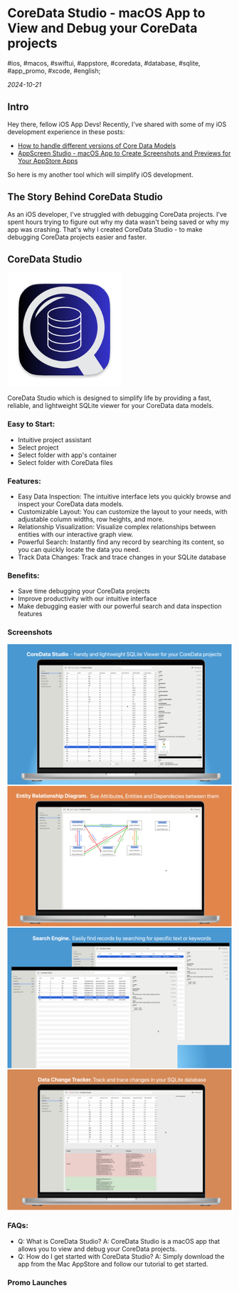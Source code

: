 # CoreData Studio - macOS App to View and Debug your CoreData projects

#ios, #macos, #swiftui, #appstore, #coredata, #database, #sqlite, #app_promo, #xcode, #english;

_2024-10-21_

## Intro

Hey there, fellow iOS App Devs! Recently, I've shared with some of my iOS development experience in these posts:

* [How to handle different versions of Core Data Models](/posts/how-to-handle-different-versions-of-core-data-models/)
* [AppScreen Studio - macOS App to Create Screenshots and Previews for Your AppStore Apps](appscreen-studio-macos-app-to-create-screenshots-and-previews-for-your-appstore-apps)

So here is my another tool which will simplify iOS development.

## The Story Behind CoreData Studio

As an iOS developer, I've struggled with debugging CoreData projects. I've spent hours trying to figure out why my data wasn't being saved or why my app was crashing. That's why I created CoreData Studio - to make debugging CoreData projects easier and faster.

## CoreData Studio

![Icon](/images/coredata-studio-macos-app-to-view-and-debug-your-coredata-projects/1.png "Icon")

CoreData Studio which is designed to simplify life by providing a fast, reliable, and lightweight SQLite viewer for your CoreData data models.

### Easy to Start:

* Intuitive project assistant
* Select project
* Select folder with app's container
* Select folder with CoreData files

### Features:

* Easy Data Inspection: The intuitive interface lets you quickly browse and inspect your CoreData data models.
* Customizable Layout: You can customize the layout to your needs, with adjustable column widths, row heights, and more.
* Relationship Visualization: Visualize complex relationships between entities with our interactive graph view.
* Powerful Search: Instantly find any record by searching its content, so you can quickly locate the data you need.
* Track Data Changes: Track and trace changes in your SQLite database

### Benefits:

* Save time debugging your CoreData projects
* Improve productivity with our intuitive interface
* Make debugging easier with our powerful search and data inspection features

### Screenshots

![Lightweight DBViewer](/images/coredata-studio-macos-app-to-view-and-debug-your-coredata-projects/CoreData_Studio_0.png "Lightweight DBViewer")
![Search Engine](/images/coredata-studio-macos-app-to-view-and-debug-your-coredata-projects/CoreData_Studio_1.png "Search Engine")
![ERD](/images/coredata-studio-macos-app-to-view-and-debug-your-coredata-projects/CoreData_Studio_2.png "ERD")
![Data Change Tracker](/images/coredata-studio-macos-app-to-view-and-debug-your-coredata-projects/CoreData_Studio_3.png "Data Change Tracker")

### FAQs:

* Q: What is CoreData Studio?
A: CoreData Studio is a macOS app that allows you to view and debug your CoreData projects.
* Q: How do I get started with CoreData Studio?
A: Simply download the app from the Mac AppStore and follow our tutorial to get started.

### Promo Launches

<script defer data-url="https://devhunt.org/tool/coredata-studio" src="https://cdn.jsdelivr.net/gh/sidiDev/devhunt-banner/indexV0.js" />

### Try it Out!

Link to Mac AppStore: [https://apps.apple.com/us/app/coredata-studio/id6670322925](https://apps.apple.com/us/app/coredata-studio/id6670322925)

We hope you enjoy using CoreData Studio to debug your CoreData projects! If you have any feedback or suggestions, please don't hesitate to reach out.
✌🏼

